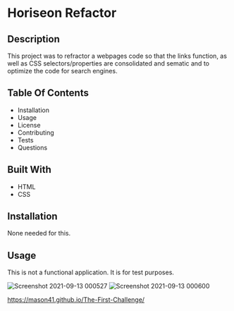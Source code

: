 # Horiseon Refactor

## Description
This project was to refractor a webpages code so that the links function, as well as CSS selectors/properties are consolidated and sematic and to optimize the code for search engines.

## Table Of Contents
* Installation
* Usage
* License
* Contributing
* Tests
* Questions

## Built With
* HTML
* CSS

## Installation
None needed for this.

## Usage
This is not a functional application. It is for test purposes.

![Screenshot 2021-09-13 000527](https://user-images.githubusercontent.com/87509377/133031862-de74a8b4-4c8c-4aed-8254-7a5944c401cb.jpg)
![Screenshot 2021-09-13 000600](https://user-images.githubusercontent.com/87509377/133031917-5f94fad9-b0b1-4236-95bd-c70130729b8d.jpg)

https://mason41.github.io/The-First-Challenge/
